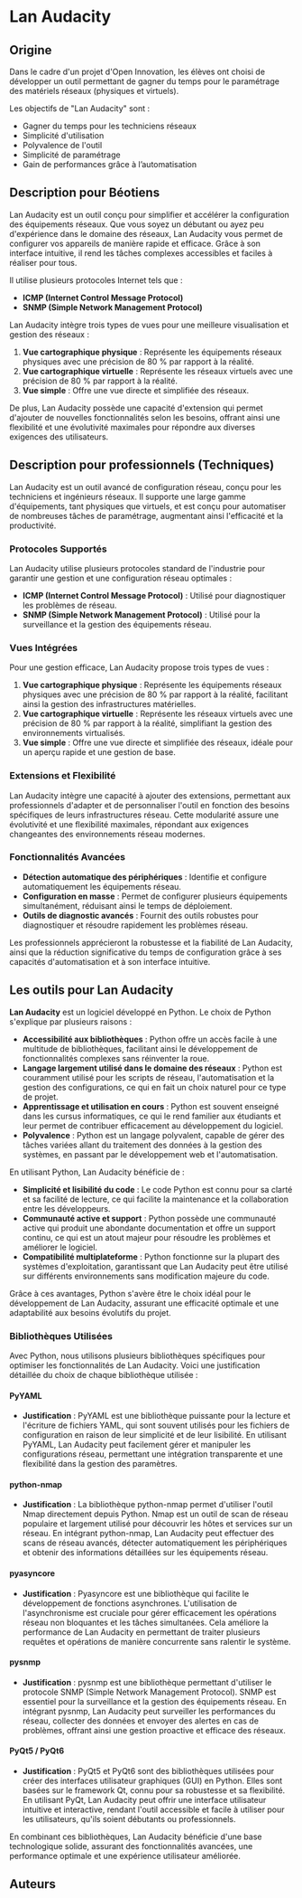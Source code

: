# Lan Audacity

## Origine
Dans le cadre d'un projet d'Open Innovation, les élèves ont choisi de développer un outil permettant de gagner du temps pour le paramétrage des matériels réseaux (physiques et virtuels).

Les objectifs de "Lan Audacity" sont :
- Gagner du temps pour les techniciens réseaux
- Simplicité d'utilisation
- Polyvalence de l'outil
- Simplicité de paramétrage
- Gain de performances grâce à l’automatisation

## Description pour Béotiens
Lan Audacity est un outil conçu pour simplifier et accélérer la configuration des équipements réseaux. Que vous soyez un débutant ou ayez peu d'expérience dans le domaine des réseaux, Lan Audacity vous permet de configurer vos appareils de manière rapide et efficace. Grâce à son interface intuitive, il rend les tâches complexes accessibles et faciles à réaliser pour tous.

Il utilise plusieurs protocoles Internet tels que :
- **ICMP (Internet Control Message Protocol)**
- **SNMP (Simple Network Management Protocol)**

Lan Audacity intègre trois types de vues pour une meilleure visualisation et gestion des réseaux :
1. **Vue cartographique physique** : Représente les équipements réseaux physiques avec une précision de 80 % par rapport à la réalité.
2. **Vue cartographique virtuelle** : Représente les réseaux virtuels avec une précision de 80 % par rapport à la réalité.
3. **Vue simple** : Offre une vue directe et simplifiée des réseaux.

De plus, Lan Audacity possède une capacité d'extension qui permet d'ajouter de nouvelles fonctionnalités selon les besoins, offrant ainsi une flexibilité et une évolutivité maximales pour répondre aux diverses exigences des utilisateurs.

## Description pour professionnels (Techniques)
Lan Audacity est un outil avancé de configuration réseau, conçu pour les techniciens et ingénieurs réseaux. Il supporte une large gamme d'équipements, tant physiques que virtuels, et est conçu pour automatiser de nombreuses tâches de paramétrage, augmentant ainsi l'efficacité et la productivité.

### Protocoles Supportés
Lan Audacity utilise plusieurs protocoles standard de l'industrie pour garantir une gestion et une configuration réseau optimales :
- **ICMP (Internet Control Message Protocol)** : Utilisé pour diagnostiquer les problèmes de réseau.
- **SNMP (Simple Network Management Protocol)** : Utilisé pour la surveillance et la gestion des équipements réseau.

### Vues Intégrées
Pour une gestion efficace, Lan Audacity propose trois types de vues :
1. **Vue cartographique physique** : Représente les équipements réseaux physiques avec une précision de 80 % par rapport à la réalité, facilitant ainsi la gestion des infrastructures matérielles.
2. **Vue cartographique virtuelle** : Représente les réseaux virtuels avec une précision de 80 % par rapport à la réalité, simplifiant la gestion des environnements virtualisés.
3. **Vue simple** : Offre une vue directe et simplifiée des réseaux, idéale pour un aperçu rapide et une gestion de base.

### Extensions et Flexibilité
Lan Audacity intègre une capacité à ajouter des extensions, permettant aux professionnels d'adapter et de personnaliser l'outil en fonction des besoins spécifiques de leurs infrastructures réseau. Cette modularité assure une évolutivité et une flexibilité maximales, répondant aux exigences changeantes des environnements réseau modernes.

### Fonctionnalités Avancées
- **Détection automatique des périphériques** : Identifie et configure automatiquement les équipements réseau.
- **Configuration en masse** : Permet de configurer plusieurs équipements simultanément, réduisant ainsi le temps de déploiement.
- **Outils de diagnostic avancés** : Fournit des outils robustes pour diagnostiquer et résoudre rapidement les problèmes réseau.

Les professionnels apprécieront la robustesse et la fiabilité de Lan Audacity, ainsi que la réduction significative du temps de configuration grâce à ses capacités d'automatisation et à son interface intuitive.

## Les outils pour Lan Audacity
**Lan Audacity** est un logiciel développé en Python. Le choix de Python s'explique par plusieurs raisons :

- **Accessibilité aux bibliothèques** : Python offre un accès facile à une multitude de bibliothèques, facilitant ainsi le développement de fonctionnalités complexes sans réinventer la roue.
- **Langage largement utilisé dans le domaine des réseaux** : Python est couramment utilisé pour les scripts de réseau, l'automatisation et la gestion des configurations, ce qui en fait un choix naturel pour ce type de projet.
- **Apprentissage et utilisation en cours** : Python est souvent enseigné dans les cursus informatiques, ce qui le rend familier aux étudiants et leur permet de contribuer efficacement au développement du logiciel.
- **Polyvalence** : Python est un langage polyvalent, capable de gérer des tâches variées allant du traitement des données à la gestion des systèmes, en passant par le développement web et l'automatisation.

En utilisant Python, Lan Audacity bénéficie de :

- **Simplicité et lisibilité du code** : Le code Python est connu pour sa clarté et sa facilité de lecture, ce qui facilite la maintenance et la collaboration entre les développeurs.
- **Communauté active et support** : Python possède une communauté active qui produit une abondante documentation et offre un support continu, ce qui est un atout majeur pour résoudre les problèmes et améliorer le logiciel.
- **Compatibilité multiplateforme** : Python fonctionne sur la plupart des systèmes d'exploitation, garantissant que Lan Audacity peut être utilisé sur différents environnements sans modification majeure du code.

Grâce à ces avantages, Python s'avère être le choix idéal pour le développement de Lan Audacity, assurant une efficacité optimale et une adaptabilité aux besoins évolutifs du projet.

### Bibliothèques Utilisées
Avec Python, nous utilisons plusieurs bibliothèques spécifiques pour optimiser les fonctionnalités de Lan Audacity. Voici une justification détaillée du choix de chaque bibliothèque utilisée :

#### PyYAML
- **Justification** : PyYAML est une bibliothèque puissante pour la lecture et l'écriture de fichiers YAML, qui sont souvent utilisés pour les fichiers de configuration en raison de leur simplicité et de leur lisibilité. En utilisant PyYAML, Lan Audacity peut facilement gérer et manipuler les configurations réseau, permettant une intégration transparente et une flexibilité dans la gestion des paramètres.
  
#### python-nmap
- **Justification** : La bibliothèque python-nmap permet d'utiliser l'outil Nmap directement depuis Python. Nmap est un outil de scan de réseau populaire et largement utilisé pour découvrir les hôtes et services sur un réseau. En intégrant python-nmap, Lan Audacity peut effectuer des scans de réseau avancés, détecter automatiquement les périphériques et obtenir des informations détaillées sur les équipements réseau.

#### pyasyncore
- **Justification** : Pyasyncore est une bibliothèque qui facilite le développement de fonctions asynchrones. L'utilisation de l'asynchronisme est cruciale pour gérer efficacement les opérations réseau non bloquantes et les tâches simultanées. Cela améliore la performance de Lan Audacity en permettant de traiter plusieurs requêtes et opérations de manière concurrente sans ralentir le système.

#### pysnmp
- **Justification** : pysnmp est une bibliothèque permettant d'utiliser le protocole SNMP (Simple Network Management Protocol). SNMP est essentiel pour la surveillance et la gestion des équipements réseau. En intégrant pysnmp, Lan Audacity peut surveiller les performances du réseau, collecter des données et envoyer des alertes en cas de problèmes, offrant ainsi une gestion proactive et efficace des réseaux.

#### PyQt5 / PyQt6
- **Justification** : PyQt5 et PyQt6 sont des bibliothèques utilisées pour créer des interfaces utilisateur graphiques (GUI) en Python. Elles sont basées sur le framework Qt, connu pour sa robustesse et sa flexibilité. En utilisant PyQt, Lan Audacity peut offrir une interface utilisateur intuitive et interactive, rendant l'outil accessible et facile à utiliser pour les utilisateurs, qu'ils soient débutants ou professionnels.

En combinant ces bibliothèques, Lan Audacity bénéficie d'une base technologique solide, assurant des fonctionnalités avancées, une performance optimale et une expérience utilisateur améliorée.

## Auteurs

